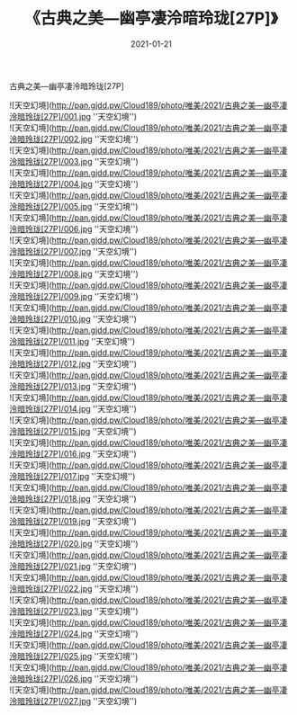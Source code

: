 ﻿---
layout: post
title:  《古典之美—幽亭凄泠暗玲珑[27P]》
date:   2021-01-21
img: http://pan.gjdd.pw/Cloud189/photo/唯美/2021/古典之美—幽亭凄泠暗玲珑[27P]/000.jpg
categories: [美女, 清纯, 唯美]
---

古典之美—幽亭凄泠暗玲珑[27P]



![天空幻境](http://pan.gjdd.pw/Cloud189/photo/唯美/2021/古典之美—幽亭凄泠暗玲珑[27P]/001.jpg ''天空幻境'') <br>
![天空幻境](http://pan.gjdd.pw/Cloud189/photo/唯美/2021/古典之美—幽亭凄泠暗玲珑[27P]/002.jpg ''天空幻境'') <br>
![天空幻境](http://pan.gjdd.pw/Cloud189/photo/唯美/2021/古典之美—幽亭凄泠暗玲珑[27P]/003.jpg ''天空幻境'') <br>
![天空幻境](http://pan.gjdd.pw/Cloud189/photo/唯美/2021/古典之美—幽亭凄泠暗玲珑[27P]/004.jpg ''天空幻境'') <br>
![天空幻境](http://pan.gjdd.pw/Cloud189/photo/唯美/2021/古典之美—幽亭凄泠暗玲珑[27P]/005.jpg ''天空幻境'') <br>
![天空幻境](http://pan.gjdd.pw/Cloud189/photo/唯美/2021/古典之美—幽亭凄泠暗玲珑[27P]/006.jpg ''天空幻境'') <br>
![天空幻境](http://pan.gjdd.pw/Cloud189/photo/唯美/2021/古典之美—幽亭凄泠暗玲珑[27P]/007.jpg ''天空幻境'') <br>
![天空幻境](http://pan.gjdd.pw/Cloud189/photo/唯美/2021/古典之美—幽亭凄泠暗玲珑[27P]/008.jpg ''天空幻境'') <br>
![天空幻境](http://pan.gjdd.pw/Cloud189/photo/唯美/2021/古典之美—幽亭凄泠暗玲珑[27P]/009.jpg ''天空幻境'') <br>
![天空幻境](http://pan.gjdd.pw/Cloud189/photo/唯美/2021/古典之美—幽亭凄泠暗玲珑[27P]/010.jpg ''天空幻境'') <br>
![天空幻境](http://pan.gjdd.pw/Cloud189/photo/唯美/2021/古典之美—幽亭凄泠暗玲珑[27P]/011.jpg ''天空幻境'') <br>
![天空幻境](http://pan.gjdd.pw/Cloud189/photo/唯美/2021/古典之美—幽亭凄泠暗玲珑[27P]/012.jpg ''天空幻境'') <br>
![天空幻境](http://pan.gjdd.pw/Cloud189/photo/唯美/2021/古典之美—幽亭凄泠暗玲珑[27P]/013.jpg ''天空幻境'') <br>
![天空幻境](http://pan.gjdd.pw/Cloud189/photo/唯美/2021/古典之美—幽亭凄泠暗玲珑[27P]/014.jpg ''天空幻境'') <br>
![天空幻境](http://pan.gjdd.pw/Cloud189/photo/唯美/2021/古典之美—幽亭凄泠暗玲珑[27P]/015.jpg ''天空幻境'') <br>
![天空幻境](http://pan.gjdd.pw/Cloud189/photo/唯美/2021/古典之美—幽亭凄泠暗玲珑[27P]/016.jpg ''天空幻境'') <br>
![天空幻境](http://pan.gjdd.pw/Cloud189/photo/唯美/2021/古典之美—幽亭凄泠暗玲珑[27P]/017.jpg ''天空幻境'') <br>
![天空幻境](http://pan.gjdd.pw/Cloud189/photo/唯美/2021/古典之美—幽亭凄泠暗玲珑[27P]/018.jpg ''天空幻境'') <br>
![天空幻境](http://pan.gjdd.pw/Cloud189/photo/唯美/2021/古典之美—幽亭凄泠暗玲珑[27P]/019.jpg ''天空幻境'') <br>
![天空幻境](http://pan.gjdd.pw/Cloud189/photo/唯美/2021/古典之美—幽亭凄泠暗玲珑[27P]/020.jpg ''天空幻境'') <br>
![天空幻境](http://pan.gjdd.pw/Cloud189/photo/唯美/2021/古典之美—幽亭凄泠暗玲珑[27P]/021.jpg ''天空幻境'') <br>
![天空幻境](http://pan.gjdd.pw/Cloud189/photo/唯美/2021/古典之美—幽亭凄泠暗玲珑[27P]/022.jpg ''天空幻境'') <br>
![天空幻境](http://pan.gjdd.pw/Cloud189/photo/唯美/2021/古典之美—幽亭凄泠暗玲珑[27P]/023.jpg ''天空幻境'') <br>
![天空幻境](http://pan.gjdd.pw/Cloud189/photo/唯美/2021/古典之美—幽亭凄泠暗玲珑[27P]/024.jpg ''天空幻境'') <br>
![天空幻境](http://pan.gjdd.pw/Cloud189/photo/唯美/2021/古典之美—幽亭凄泠暗玲珑[27P]/025.jpg ''天空幻境'') <br>
![天空幻境](http://pan.gjdd.pw/Cloud189/photo/唯美/2021/古典之美—幽亭凄泠暗玲珑[27P]/026.jpg ''天空幻境'') <br>
![天空幻境](http://pan.gjdd.pw/Cloud189/photo/唯美/2021/古典之美—幽亭凄泠暗玲珑[27P]/027.jpg ''天空幻境'') <br>